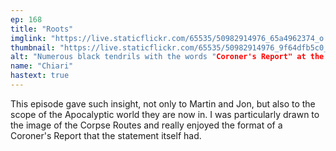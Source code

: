 ```yaml
---
ep: 168
title: "Roots"
imglink: "https://live.staticflickr.com/65535/50982914976_65a4962374_o.jpg"
thumbnail: "https://live.staticflickr.com/65535/50982914976_9f64dfb5c0_q.jpg"
alt: "Numerous black tendrils with the words "Coroner's Report" at the center."
name: "Chiari"
hastext: true
---
```

This episode gave such insight, not only to Martin and Jon, but also to the scope of the Apocalyptic world they are now in. I was particularly drawn to the image of the Corpse Routes and really enjoyed the format of a Coroner's Report that the statement itself had.